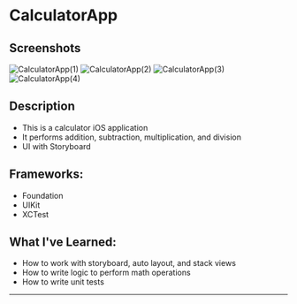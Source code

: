 # CalculatorApp

## Screenshots
![CalculatorApp(1)](https://github.com/josuegcp95/CalculatorApp/assets/82785695/6dc85650-bcee-4de5-99b5-ed21a340e7fc)
![CalculatorApp(2)](https://github.com/josuegcp95/CalculatorApp/assets/82785695/037aa58a-5142-4d33-b0dc-a1987d7cf9b6)
![CalculatorApp(3)](https://github.com/josuegcp95/CalculatorApp/assets/82785695/d95e21a9-c6b4-44cf-9734-c15c8fdcb6ee)
![CalculatorApp(4)](https://github.com/josuegcp95/CalculatorApp/assets/82785695/c6e3aea4-6b38-4b32-9480-ce653440d0f2)


## Description
- This is a calculator iOS application
- It performs addition, subtraction, multiplication, and division
- UI with Storyboard

## Frameworks:
- Foundation
- UIKit
- XCTest

## What I've Learned:
- How to work with storyboard, auto layout, and stack views
- How to write logic to perform math operations
- How to write unit tests

---
